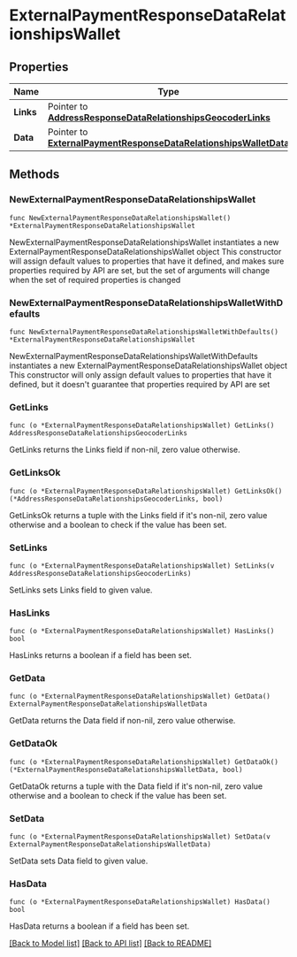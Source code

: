 # ExternalPaymentResponseDataRelationshipsWallet

## Properties

Name | Type | Description | Notes
------------ | ------------- | ------------- | -------------
**Links** | Pointer to [**AddressResponseDataRelationshipsGeocoderLinks**](AddressResponseDataRelationshipsGeocoderLinks.md) |  | [optional] 
**Data** | Pointer to [**ExternalPaymentResponseDataRelationshipsWalletData**](ExternalPaymentResponseDataRelationshipsWalletData.md) |  | [optional] 

## Methods

### NewExternalPaymentResponseDataRelationshipsWallet

`func NewExternalPaymentResponseDataRelationshipsWallet() *ExternalPaymentResponseDataRelationshipsWallet`

NewExternalPaymentResponseDataRelationshipsWallet instantiates a new ExternalPaymentResponseDataRelationshipsWallet object
This constructor will assign default values to properties that have it defined,
and makes sure properties required by API are set, but the set of arguments
will change when the set of required properties is changed

### NewExternalPaymentResponseDataRelationshipsWalletWithDefaults

`func NewExternalPaymentResponseDataRelationshipsWalletWithDefaults() *ExternalPaymentResponseDataRelationshipsWallet`

NewExternalPaymentResponseDataRelationshipsWalletWithDefaults instantiates a new ExternalPaymentResponseDataRelationshipsWallet object
This constructor will only assign default values to properties that have it defined,
but it doesn't guarantee that properties required by API are set

### GetLinks

`func (o *ExternalPaymentResponseDataRelationshipsWallet) GetLinks() AddressResponseDataRelationshipsGeocoderLinks`

GetLinks returns the Links field if non-nil, zero value otherwise.

### GetLinksOk

`func (o *ExternalPaymentResponseDataRelationshipsWallet) GetLinksOk() (*AddressResponseDataRelationshipsGeocoderLinks, bool)`

GetLinksOk returns a tuple with the Links field if it's non-nil, zero value otherwise
and a boolean to check if the value has been set.

### SetLinks

`func (o *ExternalPaymentResponseDataRelationshipsWallet) SetLinks(v AddressResponseDataRelationshipsGeocoderLinks)`

SetLinks sets Links field to given value.

### HasLinks

`func (o *ExternalPaymentResponseDataRelationshipsWallet) HasLinks() bool`

HasLinks returns a boolean if a field has been set.

### GetData

`func (o *ExternalPaymentResponseDataRelationshipsWallet) GetData() ExternalPaymentResponseDataRelationshipsWalletData`

GetData returns the Data field if non-nil, zero value otherwise.

### GetDataOk

`func (o *ExternalPaymentResponseDataRelationshipsWallet) GetDataOk() (*ExternalPaymentResponseDataRelationshipsWalletData, bool)`

GetDataOk returns a tuple with the Data field if it's non-nil, zero value otherwise
and a boolean to check if the value has been set.

### SetData

`func (o *ExternalPaymentResponseDataRelationshipsWallet) SetData(v ExternalPaymentResponseDataRelationshipsWalletData)`

SetData sets Data field to given value.

### HasData

`func (o *ExternalPaymentResponseDataRelationshipsWallet) HasData() bool`

HasData returns a boolean if a field has been set.


[[Back to Model list]](../README.md#documentation-for-models) [[Back to API list]](../README.md#documentation-for-api-endpoints) [[Back to README]](../README.md)


